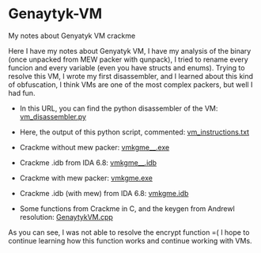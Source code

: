 # Genaytyk-VM
My notes about Genyatyk VM crackme

Here I have my notes about Genyatyk VM, I have my analysis of the binary (once unpacked from MEW packer with qunpack), I tried to rename every funcion and every variable (even you have structs and enums). Trying to resolve this VM, I wrote my first disassembler, and I learned about this kind of obfuscation, I think VMs are one of the most complex packers, but well I had fun.

+ In this URL, you can find the python disassembler of the VM: <a href="https://github.com/Fare9/Genaytyk-VM/blob/master/vm_disassembler.py">vm_disassembler.py</a>

+ Here, the output of this python script, commented: <a href="https://github.com/Fare9/Genaytyk-VM/blob/master/vm_instructions.txt">vm_instructions.txt</a>

+ Crackme without mew packer: <a href="https://github.com/Fare9/Genaytyk-VM/blob/master/vmkgme__.exe">vmkgme__.exe</a>

+ Crackme .idb from IDA 6.8: <a href="https://github.com/Fare9/Genaytyk-VM/blob/master/vmkgme__.idb">vmkgme__.idb</a>

+ Crackme with mew packer: <a href="https://github.com/Fare9/Genaytyk-VM/blob/master/VMkgme.exe.exe">vmkgme.exe</a>

+ Crackme .idb (with mew) from IDA 6.8: <a href="https://github.com/Fare9/Genaytyk-VM/blob/master/VMkgme.idb">vmkgme.idb</a>

+ Some functions from Crackme in C, and the keygen from Andrewl resolution: <a href="https://github.com/Fare9/Genaytyk-VM/blob/master/GenaytykVM.cpp">GenaytykVM.cpp</a>


As you can see, I was not able to resolve the encrypt function =( I hope to continue learning how this function works and continue working with VMs.